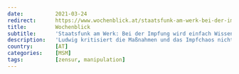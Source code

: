 ```yaml
---
date:          2021-03-24
redirect:      https://www.wochenblick.at/staatsfunk-am-werk-bei-der-impfung-wird-einfach-wissenschaft-zensiert/
title:         Wochenblick
subtitle:      'Staatsfunk am Werk: Bei der Impfung wird einfach Wissenschaft zensiert'
description:   'Ludwig kritisiert die Maßnahmen und das Impfchaos nicht nur inhaltlich – auch die wachsende Zensur sei besorgniserregend.'
country:       [AT]
categories:    [MSM]
tags:          [zensur, manipulation]
---
```

